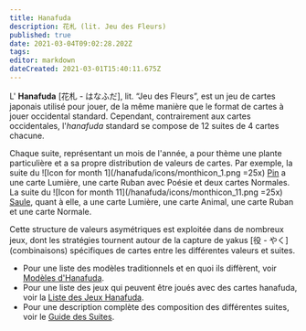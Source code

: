 ```yaml
---
title: Hanafuda
description: 花札 (lit. Jeu des Fleurs)
published: true
date: 2021-03-04T09:02:28.202Z
tags: 
editor: markdown
dateCreated: 2021-03-01T15:40:11.675Z
---
```


L' **Hanafuda** [花札 - はなふだ], lit. “Jeu des Fleurs”, est un jeu de cartes japonais utilisé pour jouer, de la même manière que le format de cartes à jouer occidental standard. Cependant, contrairement aux cartes occidentales, l'*hanafuda* standard se compose de 12 suites de 4 cartes chacune. 

Chaque suite, représentant un mois de l'année, a pour thème une plante particulière et a sa propre distribution de valeurs de cartes. Par exemple, la suite du ![Icon for month 1](/hanafuda/icons/monthicon_1.png =25x) [Pin](/fr/hanafuda/suits/pine) a une carte Lumière, une carte Ruban avec Poésie et deux cartes Normales. La suite du ![Icon for month 11](/hanafuda/icons/monthicon_11.png =25x) [Saule](/fr/hanafuda/suits/willow), quant à elle, a une carte Lumière, une carte Animal, une carte Ruban et une carte Normale. 

Cette structure de valeurs asymétriques est exploitée dans de nombreux jeux, dont les stratégies tournent autour de la capture de yakus [役 - やく] (combinaisons) spécifiques de cartes entre les différentes valeurs et suites. 

* Pour une liste des modèles traditionnels et en quoi ils diffèrent, voir [Modèles d'Hanafuda](/en/hanafuda/patterns). 
* Pour une liste des jeux qui peuvent être joués avec des cartes hanafuda, voir la [Liste des Jeux Hanafuda](/fr/hanafuda/games/). 
* Pour une description complète des composition des différentes suites, voir le [Guide des Suites](/fr/hanafuda/suits/). 